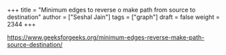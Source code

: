 +++
title = "Minimum edges to reverse o make path from source to destination"
author = ["Seshal Jain"]
tags = ["graph"]
draft = false
weight = 2344
+++

<https://www.geeksforgeeks.org/minimum-edges-reverse-make-path-source-destination/>
